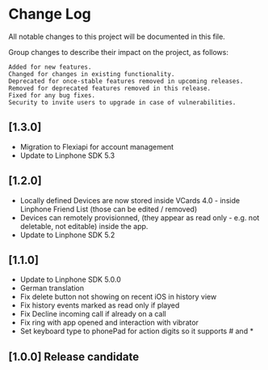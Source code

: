 # Change Log
All notable changes to this project will be documented in this file.

Group changes to describe their impact on the project, as follows:

    Added for new features.
    Changed for changes in existing functionality.
    Deprecated for once-stable features removed in upcoming releases.
    Removed for deprecated features removed in this release.
    Fixed for any bug fixes.
    Security to invite users to upgrade in case of vulnerabilities.

## [1.3.0]
- Migration to Flexiapi for account management
- Update to Linphone SDK 5.3 

## [1.2.0]
- Locally defined Devices are now stored inside VCards 4.0 - inside Linphone Friend List (those can be edited / removed)
- Devices can remotely provisionned, (they appear as read only - e.g. not deletable, not editable) inside the app.
- Update to Linphone SDK 5.2

## [1.1.0] 
- Update to Linphone SDK 5.0.0
- German translation
- Fix delete button not showing on recent iOS in history view
- Fix history events marked as read only if played
- Fix Decline incoming call if already on a call
- Fix ring with app opened and interaction with vibrator
- Set keyboard type to phonePad for action digits so it supports # and *

## [1.0.0] Release candidate
